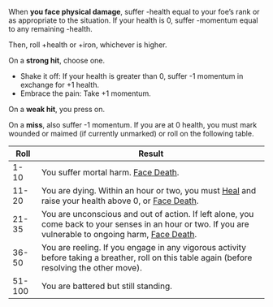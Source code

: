 When **you face physical damage**, suffer -health equal to your foe’s rank or as appropriate to the situation. If your health is 0, suffer -momentum equal to any remaining -health. 

Then, roll +health or +iron, whichever is higher. 

On a **strong hit**, choose one. 

- Shake it off: If your health is greater than 0, suffer -1 momentum in exchange for +1 health. 
- Embrace the pain: Take +1 momentum. 

On a **weak hit**, you press on. 

On a **miss**, also suffer -1 momentum. If you are at 0 health, you must mark wounded or maimed (if currently unmarked) or roll on the following table.

Roll   | Result
-------|---------
1-10   | You suffer mortal harm. [Face Death](Face%20Death.md).
11-20  | You are dying. Within an hour or two, you must [Heal](Heal.md) and raise your health above 0, or [Face Death](Face%20Death.md).
21-35  | You are unconscious and out of action. If left alone, you come back to your senses in an hour or two. If you are vulnerable to ongoing harm, [Face Death](Face%20Death.md).
36-50  | You are reeling. If you engage in any vigorous activity before taking a breather, roll on this table again (before resolving the other move).
51-100 | You are battered but still standing.